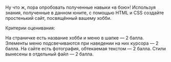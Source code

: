 Ну что ж, пора опробовать полученные навыки «в бою»! Используя знания, полученные в данном юните,
с помощью HTML и CSS создайте простенький сайт, посвящённый вашему хобби.

Критерии оценивания:

На страничке есть название хобби и меню в шапке — 2 балла.
Элементы меню подсвечиваются при наведении на них курсора — 2 балла.
На сайте есть фотография, обтекаемая текстом — 2 балла.
Стили вынесены в отдельный файл — 2 балла.
